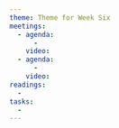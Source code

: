 ```yaml
---
theme: Theme for Week Six
meetings:
  - agenda:
      -
    video:
  - agenda:
      -
    video:
readings:
  -
tasks:
  -
---
```

